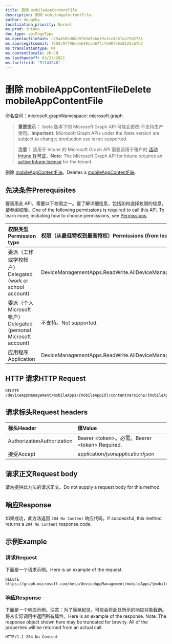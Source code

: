 ```yaml
---
title: 删除 mobileAppContentFile
description: 删除 mobileAppContentFile。
author: dougeby
localization_priority: Normal
ms.prod: intune
doc_type: apiPageType
ms.openlocfilehash: c25a4565d6bd9fd3dfbbe19c3cc026faa7502735
ms.sourcegitcommit: f592c9ff96ceeb40caa67fcfe90fe6c8525cb7d2
ms.translationtype: MT
ms.contentlocale: zh-CN
ms.lasthandoff: 03/23/2021
ms.locfileid: "51143246"
---
```

# <a name="delete-mobileappcontentfile"></a><span data-ttu-id="1eb7d-103">删除 mobileAppContentFile</span><span class="sxs-lookup"><span data-stu-id="1eb7d-103">Delete mobileAppContentFile</span></span>

<span data-ttu-id="1eb7d-104">命名空间：microsoft.graph</span><span class="sxs-lookup"><span data-stu-id="1eb7d-104">Namespace: microsoft.graph</span></span>

> <span data-ttu-id="1eb7d-105">**重要提示：** /beta 版本下的 Microsoft Graph API 可能会更改;不支持生产使用。</span><span class="sxs-lookup"><span data-stu-id="1eb7d-105">**Important:** Microsoft Graph APIs under the /beta version are subject to change; production use is not supported.</span></span>

> <span data-ttu-id="1eb7d-106">**注意：** 适用于 Intune 的 Microsoft Graph API 需要适用于租户的 [活动 Intune 许可证](https://go.microsoft.com/fwlink/?linkid=839381)。</span><span class="sxs-lookup"><span data-stu-id="1eb7d-106">**Note:** The Microsoft Graph API for Intune requires an [active Intune license](https://go.microsoft.com/fwlink/?linkid=839381) for the tenant.</span></span>

<span data-ttu-id="1eb7d-107">删除 [mobileAppContentFile](../resources/intune-apps-mobileappcontentfile.md)。</span><span class="sxs-lookup"><span data-stu-id="1eb7d-107">Deletes a [mobileAppContentFile](../resources/intune-apps-mobileappcontentfile.md).</span></span>

## <a name="prerequisites"></a><span data-ttu-id="1eb7d-108">先决条件</span><span class="sxs-lookup"><span data-stu-id="1eb7d-108">Prerequisites</span></span>
<span data-ttu-id="1eb7d-p101">要调用此 API，需要以下权限之一。要了解详细信息，包括如何选择权限的信息，请参阅[权限](/graph/permissions-reference)。</span><span class="sxs-lookup"><span data-stu-id="1eb7d-p101">One of the following permissions is required to call this API. To learn more, including how to choose permissions, see [Permissions](/graph/permissions-reference).</span></span>

|<span data-ttu-id="1eb7d-111">权限类型</span><span class="sxs-lookup"><span data-stu-id="1eb7d-111">Permission type</span></span>|<span data-ttu-id="1eb7d-112">权限（从最低特权到最高特权）</span><span class="sxs-lookup"><span data-stu-id="1eb7d-112">Permissions (from least to most privileged)</span></span>|
|:---|:---|
|<span data-ttu-id="1eb7d-113">委派（工作或学校帐户）</span><span class="sxs-lookup"><span data-stu-id="1eb7d-113">Delegated (work or school account)</span></span>|<span data-ttu-id="1eb7d-114">DeviceManagementApps.ReadWrite.All</span><span class="sxs-lookup"><span data-stu-id="1eb7d-114">DeviceManagementApps.ReadWrite.All</span></span>|
|<span data-ttu-id="1eb7d-115">委派（个人 Microsoft 帐户）</span><span class="sxs-lookup"><span data-stu-id="1eb7d-115">Delegated (personal Microsoft account)</span></span>|<span data-ttu-id="1eb7d-116">不支持。</span><span class="sxs-lookup"><span data-stu-id="1eb7d-116">Not supported.</span></span>|
|<span data-ttu-id="1eb7d-117">应用程序</span><span class="sxs-lookup"><span data-stu-id="1eb7d-117">Application</span></span>|<span data-ttu-id="1eb7d-118">DeviceManagementApps.ReadWrite.All</span><span class="sxs-lookup"><span data-stu-id="1eb7d-118">DeviceManagementApps.ReadWrite.All</span></span>|

## <a name="http-request"></a><span data-ttu-id="1eb7d-119">HTTP 请求</span><span class="sxs-lookup"><span data-stu-id="1eb7d-119">HTTP Request</span></span>
<!-- {
  "blockType": "ignored"
}
-->
``` http
DELETE /deviceAppManagement/mobileApps/{mobileAppId}/contentVersions/{mobileAppContentId}/files/{mobileAppContentFileId}
```

## <a name="request-headers"></a><span data-ttu-id="1eb7d-120">请求标头</span><span class="sxs-lookup"><span data-stu-id="1eb7d-120">Request headers</span></span>
|<span data-ttu-id="1eb7d-121">标头</span><span class="sxs-lookup"><span data-stu-id="1eb7d-121">Header</span></span>|<span data-ttu-id="1eb7d-122">值</span><span class="sxs-lookup"><span data-stu-id="1eb7d-122">Value</span></span>|
|:---|:---|
|<span data-ttu-id="1eb7d-123">Authorization</span><span class="sxs-lookup"><span data-stu-id="1eb7d-123">Authorization</span></span>|<span data-ttu-id="1eb7d-124">Bearer &lt;token&gt;。必需。</span><span class="sxs-lookup"><span data-stu-id="1eb7d-124">Bearer &lt;token&gt; Required.</span></span>|
|<span data-ttu-id="1eb7d-125">接受</span><span class="sxs-lookup"><span data-stu-id="1eb7d-125">Accept</span></span>|<span data-ttu-id="1eb7d-126">application/json</span><span class="sxs-lookup"><span data-stu-id="1eb7d-126">application/json</span></span>|

## <a name="request-body"></a><span data-ttu-id="1eb7d-127">请求正文</span><span class="sxs-lookup"><span data-stu-id="1eb7d-127">Request body</span></span>
<span data-ttu-id="1eb7d-128">请勿提供此方法的请求正文。</span><span class="sxs-lookup"><span data-stu-id="1eb7d-128">Do not supply a request body for this method.</span></span>

## <a name="response"></a><span data-ttu-id="1eb7d-129">响应</span><span class="sxs-lookup"><span data-stu-id="1eb7d-129">Response</span></span>
<span data-ttu-id="1eb7d-130">如果成功，此方法返回 `204 No Content` 响应代码。</span><span class="sxs-lookup"><span data-stu-id="1eb7d-130">If successful, this method returns a `204 No Content` response code.</span></span>

## <a name="example"></a><span data-ttu-id="1eb7d-131">示例</span><span class="sxs-lookup"><span data-stu-id="1eb7d-131">Example</span></span>

### <a name="request"></a><span data-ttu-id="1eb7d-132">请求</span><span class="sxs-lookup"><span data-stu-id="1eb7d-132">Request</span></span>
<span data-ttu-id="1eb7d-133">下面是一个请求示例。</span><span class="sxs-lookup"><span data-stu-id="1eb7d-133">Here is an example of the request.</span></span>
``` http
DELETE https://graph.microsoft.com/beta/deviceAppManagement/mobileApps/{mobileAppId}/contentVersions/{mobileAppContentId}/files/{mobileAppContentFileId}
```

### <a name="response"></a><span data-ttu-id="1eb7d-134">响应</span><span class="sxs-lookup"><span data-stu-id="1eb7d-134">Response</span></span>
<span data-ttu-id="1eb7d-p102">下面是一个响应示例。注意：为了简单起见，可能会将此处所示的响应对象截断。将从实际调用中返回所有属性。</span><span class="sxs-lookup"><span data-stu-id="1eb7d-p102">Here is an example of the response. Note: The response object shown here may be truncated for brevity. All of the properties will be returned from an actual call.</span></span>
``` http
HTTP/1.1 204 No Content
```




